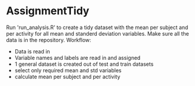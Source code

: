 # AssignmentTidy
Run 'run_analysis.R' to create a tidy dataset with the mean per subject and per activity for all mean and standerd deviation variables. 
Make sure all the data is in the repository. 
Workflow:
* Data is read in
* Variable names and labels are read in and assigned
* 1 general dataset is created out of test and train datasets
* select only required mean and std variables
* calculate mean per subject and per activity
